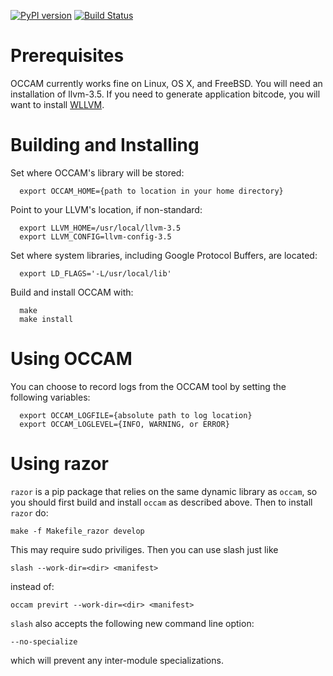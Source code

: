 [![PyPI version](https://badge.fury.io/py/razor.svg)](https://badge.fury.io/py/razor)
[![Build Status](https://travis-ci.org/SRI-CSL/OCCAM.svg?branch=master)](https://travis-ci.org/SRI-CSL/OCCAM)


Prerequisites
============

OCCAM currently works fine on Linux, OS X, and FreeBSD. You will
need an installation of llvm-3.5. If you need to generate application bitcode,
you will want to install [WLLVM](https://github.com/SRI-CSL/whole-program-llvm.git).


Building and Installing
=======================

Set where OCCAM's library will be stored:
```
  export OCCAM_HOME={path to location in your home directory}
```

Point to your LLVM's location, if non-standard:
```
  export LLVM_HOME=/usr/local/llvm-3.5
  export LLVM_CONFIG=llvm-config-3.5
```

Set where system libraries, including Google Protocol Buffers, are located:
```
  export LD_FLAGS='-L/usr/local/lib'
```

Build and install OCCAM with:

```
  make
  make install
```

Using OCCAM
===========

You can choose to record logs from the OCCAM
tool by setting the following variables:

```
  export OCCAM_LOGFILE={absolute path to log location}
  export OCCAM_LOGLEVEL={INFO, WARNING, or ERROR}
```


Using razor
===========

`razor` is a pip package that relies on the same dynamic library as `occam`,
so you should first build and install `occam` as described above. Then to install
`razor` do:

```
make -f Makefile_razor develop
```

This may require sudo priviliges. Then you can use slash just like

```
slash --work-dir=<dir> <manifest>
```

instead of:

```
occam previrt --work-dir=<dir> <manifest>
```

`slash` also accepts the following new command line option:
```
--no-specialize
```

which will prevent any inter-module specializations.
